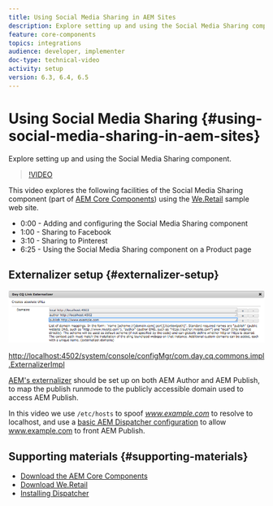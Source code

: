 ```yaml
---
title: Using Social Media Sharing in AEM Sites
description: Explore setting up and using the Social Media Sharing component.
feature: core-components
topics: integrations
audience: developer, implementer
doc-type: technical-video
activity: setup
version: 6.3, 6.4, 6.5
---
```


# Using Social Media Sharing {#using-social-media-sharing-in-aem-sites}

Explore setting up and using the Social Media Sharing component.

>[!VIDEO](https://video.tv.adobe.com/v/18897/?quality=9)

This video explores the following facilities of the Social Media Sharing component (part of [AEM Core Components](https://docs.adobe.com/content/help/en/experience-manager-core-components/using/introduction.html)) using the [We.Retail](https://github.com/Adobe-Marketing-Cloud/aem-sample-we-retail#weretail) sample web site.

* 0:00 - Adding and configuring the Social Media Sharing component
* 1:00 - Sharing to Facebook
* 3:10 - Sharing to Pinterest
* 6:25 - Using the Social Media Sharing component on a Product page

## Externalizer setup {#externalizer-setup}

![Day CQ Link Externalizer](assets/externalizer.png)

[http://localhost:4502/system/console/configMgr/com.day.cq.commons.impl.ExternalizerImpl](http://localhost:4502/system/console/configMgr/com.day.cq.commons.impl.ExternalizerImpl)

[AEM's externalizer](https://helpx.adobe.com/experience-manager/6-5/sites/developing/using/externalizer.html) should be set up on both AEM Author and AEM Publish, to map the publish runmode to the publicly accessible domain used to access AEM Publish.

In this video we use `/etc/hosts` to spoof *www.example.com* to resolve to localhost, and use a [basic AEM Dispatcher configuration](https://docs.adobe.com/content/help/en/experience-manager-dispatcher/using/getting-started/dispatcher-install.html) to allow www.example.com to front AEM Publish.

## Supporting materials {#supporting-materials}

* [Download the AEM Core Components](https://github.com/adobe/aem-core-wcm-components/releases)
* [Download We.Retail](https://github.com/Adobe-Marketing-Cloud/aem-sample-we-retail/releases)
* [Installing Dispatcher](https://docs.adobe.com/content/help/en/experience-manager-dispatcher/using/getting-started/dispatcher-install.html)
